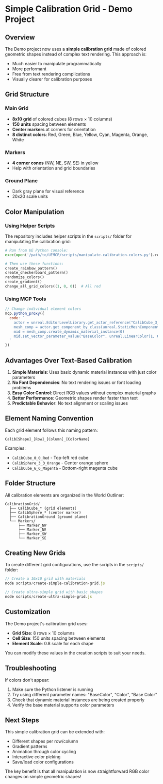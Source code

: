 # Simple Calibration Grid - Demo Project

## Overview

The Demo project now uses a **simple calibration grid** made of colored geometric shapes instead of complex text rendering. This approach is:
- Much easier to manipulate programmatically
- More performant 
- Free from text rendering complications
- Visually clearer for calibration purposes

## Grid Structure

### Main Grid
- **8x10 grid** of colored cubes (8 rows × 10 columns)
- **150 units** spacing between elements
- **Center markers** at corners for orientation
- **8 distinct colors**: Red, Green, Blue, Yellow, Cyan, Magenta, Orange, White

### Markers
- **4 corner cones** (NW, NE, SW, SE) in yellow
- Help with orientation and grid boundaries

### Ground Plane
- Dark gray plane for visual reference
- 20x20 scale units

## Color Manipulation

### Using Helper Scripts

The repository includes helper scripts in the `scripts/` folder for manipulating the calibration grid:

```python
# Run from UE Python console:
exec(open('/path/to/UEMCP/scripts/manipulate-calibration-colors.py').read())

# Then use these functions:
create_rainbow_pattern()
create_checkerboard_pattern()
randomize_colors()
create_gradient()
change_all_grid_colors((1, 0, 0))  # All red
```

### Using MCP Tools

```javascript
// Change individual element colors
mcp.python_proxy({
  code: `
    actor = unreal.EditorLevelLibrary.get_actor_reference("CalibCube_3_3_Orange")
    mesh_comp = actor.get_component_by_class(unreal.StaticMeshComponent)
    mid = mesh_comp.create_dynamic_material_instance(0)
    mid.set_vector_parameter_value("BaseColor", unreal.LinearColor(1, 0, 1, 1))
  `
})
```

## Advantages Over Text-Based Calibration

1. **Simple Materials**: Uses basic dynamic material instances with just color parameters
2. **No Font Dependencies**: No text rendering issues or font loading problems
3. **Easy Color Control**: Direct RGB values without complex material graphs
4. **Better Performance**: Geometric shapes render faster than text
5. **Predictable Behavior**: No text alignment or scaling issues

## Element Naming Convention

Each grid element follows this naming pattern:
```
Calib[Shape]_[Row]_[Column]_[ColorName]
```

Examples:
- `CalibCube_0_0_Red` - Top-left red cube
- `CalibSphere_3_3_Orange` - Center orange sphere
- `CalibCube_6_6_Magenta` - Bottom-right magenta cube

## Folder Structure

All calibration elements are organized in the World Outliner:
```
CalibrationGrid/
  ├── CalibCube_* (grid elements)
  ├── CalibSphere_* (center marker)
  ├── CalibrationGround (ground plane)
  └── Markers/
      ├── Marker_NW
      ├── Marker_NE
      ├── Marker_SW
      └── Marker_SE
```

## Creating New Grids

To create different grid configurations, use the scripts in the `scripts/` folder:

```javascript
// Create a 10x10 grid with materials
node scripts/create-simple-calibration-grid.js

// Create ultra-simple grid with basic shapes
node scripts/create-ultra-simple-grid.js
```

## Customization

The Demo project's calibration grid uses:

- **Grid Size**: 8 rows × 10 columns  
- **Cell Size**: 150 units spacing between elements
- **Element Scale**: 0.8 scale for each shape

You can modify these values in the creation scripts to suit your needs.

## Troubleshooting

If colors don't appear:
1. Make sure the Python listener is running
2. Try using different parameter names: "BaseColor", "Color", "Base Color"
3. Check that dynamic material instances are being created properly
4. Verify the base material supports color parameters

## Next Steps

This simple calibration grid can be extended with:
- Different shapes per row/column
- Gradient patterns
- Animation through color cycling
- Interactive color picking
- Save/load color configurations

The key benefit is that all manipulation is now straightforward RGB color changes on simple geometric shapes!